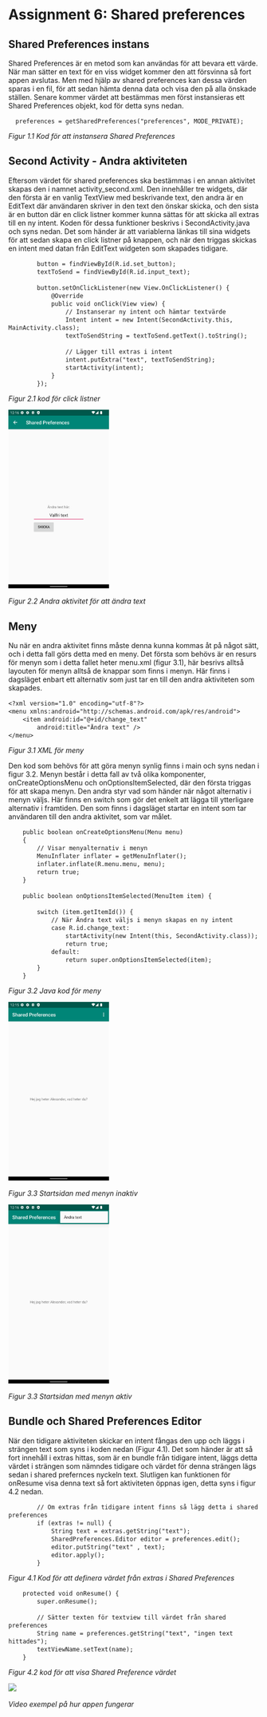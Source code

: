 
# Assignment 6: Shared preferences

## Shared Preferences instans
Shared Preferences är en metod som kan användas för att bevara ett värde. När man sätter en text för en viss widget kommer den
att försvinna så fort appen avslutas. Men med hjälp av shared preferences kan dessa värden sparas i en fil, för att sedan hämta
denna data och visa den på alla önskade ställen. Senare kommer värdet att bestämmas men först instansieras ett Shared Preferences objekt,
kod för detta syns nedan. 

```
  preferences = getSharedPreferences("preferences", MODE_PRIVATE);
```
_Figur 1.1 Kod för att instansera Shared Preferences_

## Second Activity - Andra aktiviteten
Eftersom värdet för shared preferences ska bestämmas i en annan aktivitet skapas den i namnet activity_second.xml. Den
innehåller tre widgets, där den första är en vanlig TextView med beskrivande text, den andra är en EditText där användaren
skriver in den text den önskar skicka, och den sista är en button där en click listner kommer kunna sättas för att skicka all
extras till en ny intent. Koden för dessa funktioner beskrivs i SecondActivity.java och syns nedan. Det som händer är att variablerna
länkas till sina widgets för att sedan skapa en click listner på knappen, och när den triggas skickas en intent med datan från
EditText widgeten som skapades tidigare.

```
        button = findViewById(R.id.set_button);
        textToSend = findViewById(R.id.input_text);

        button.setOnClickListener(new View.OnClickListener() {
            @Override
            public void onClick(View view) {
                // Instanserar ny intent och hämtar textvärde
                Intent intent = new Intent(SecondActivity.this, MainActivity.class);
                textToSendString = textToSend.getText().toString();

                // Lägger till extras i intent
                intent.putExtra("text", textToSendString);
                startActivity(intent);
            }
        });
```
_Figur 2.1 kod för click listner_

<img src="change_text.png" style="width: 40%;"/>

_Figur 2.2 Andra aktivitet för att ändra text_

## Meny
Nu när en andra aktivitet finns måste denna kunna kommas åt på något sätt, och i detta fall görs detta med en meny. Det första som behövs
är en resurs för menyn som i detta fallet heter menu.xml (figur 3.1), här besrivs alltså layouten för menyn alltså de knappar som finns i menyn.
Här finns i dagsläget enbart ett alternativ som just tar en till den andra aktiviteten som skapades. 

```
<?xml version="1.0" encoding="utf-8"?>
<menu xmlns:android="http://schemas.android.com/apk/res/android">
    <item android:id="@+id/change_text"
        android:title="Ändra text" />
</menu>
```
_Figur 3.1 XML för meny_

Den kod som behövs för att göra menyn synlig finns i main och syns nedan i figur 3.2. Menyn består i detta fall av två olika komponenter,
onCreateOptionsMenu och onOptionsItemSelected, där den första triggas för att skapa menyn. Den andra styr vad som händer när något
alternativ i menyn väljs. Här finns en switch som gör det enkelt att lägga till ytterligare alternativ i framtiden. Den som finns
i dagsläget startar en intent som tar användaren till den andra aktivitet, som var målet.

```
    public boolean onCreateOptionsMenu(Menu menu)
    {
        // Visar menyalternativ i menyn
        MenuInflater inflater = getMenuInflater();
        inflater.inflate(R.menu.menu, menu);
        return true;
    }

    public boolean onOptionsItemSelected(MenuItem item) {

        switch (item.getItemId()) {
            // När Ändra text väljs i menyn skapas en ny intent
            case R.id.change_text:
                startActivity(new Intent(this, SecondActivity.class));
                return true;
            default:
                return super.onOptionsItemSelected(item);
        }
    }
```
_Figur 3.2 Java kod för meny_

<img src="main.png" style="width: 40%;"/>

_Figur 3.3 Startsidan med menyn inaktiv_


<img src="meny.png" style="width: 40%;"/>

_Figur 3.3 Startsidan med menyn aktiv_

## Bundle och Shared Preferences Editor
När den tidigare aktiviteten skickar en intent fångas den upp och läggs i strängen text som syns i koden nedan (Figur 4.1). Det som händer
är att så fort innehåll i extras hittas, som är en bundle från tidigare intent, läggs detta värdet i strängen som nämndes tidigare och
värdet för denna strängen lägs sedan i shared prefernces nyckeln text. Slutligen kan funktionen för onResume visa denna text så fort
aktiviteten öppnas igen, detta syns i figur 4.2 nedan.

```
        // Om extras från tidigare intent finns så lägg detta i shared preferences
        if (extras != null) {
            String text = extras.getString("text");
            SharedPreferences.Editor editor = preferences.edit();
            editor.putString("text" , text);
            editor.apply();
        }
```
_Figur 4.1 Kod för att definera värdet från extras i Shared Preferences_

```
    protected void onResume() {
        super.onResume();

        // Sätter texten för textview till värdet från shared preferences
        String name = preferences.getString("text", "ingen text hittades");
        textViewName.setText(name);
    }
```
_Figur 4.2 kod för att visa Shared Preference värdet_

<img src="show.gif" style="width: 40%;"/>

_Video exempel på hur appen fungerar_
